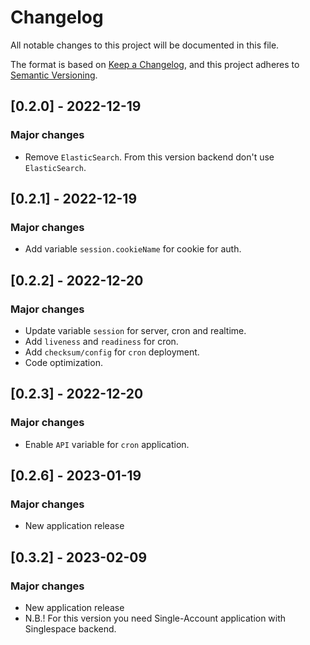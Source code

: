 # Changelog

All notable changes to this project will be documented in this file.

The format is based on [Keep a Changelog](https://keepachangelog.com/en/1.0.0/),
and this project adheres to [Semantic Versioning](https://semver.org/spec/v2.0.0.html).

## [0.2.0] - 2022-12-19

### Major changes

- Remove `ElasticSearch`. From this version backend don't use `ElasticSearch`.

## [0.2.1] - 2022-12-19

### Major changes

- Add variable `session.cookieName` for cookie for auth.

## [0.2.2] - 2022-12-20

### Major changes

- Update variable `session` for server, cron and realtime.
- Add `liveness` and `readiness` for cron.
- Add `checksum/config` for `cron` deployment.
- Code optimization.

## [0.2.3] - 2022-12-20

### Major changes

- Enable `API` variable for `cron` application.

## [0.2.6] - 2023-01-19

### Major changes

- New application release

## [0.3.2] - 2023-02-09

### Major changes

- New application release
- N.B.! For this version you need Single-Account application with Singlespace backend.
